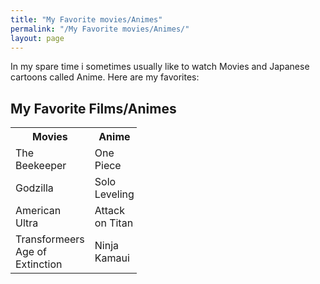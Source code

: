 ```yaml
---
title: "My Favorite movies/Animes"
permalink: "/My Favorite movies/Animes/"
layout: page
---
```

<p> In my spare time i sometimes usually like to watch Movies and Japanese cartoons called Anime. Here are my favorites:</p>


<body>

<h2>My Favorite Films/Animes</h2>

<table style="width:40%">
<tr>
  <th>Movies</th>
  <th>Anime</th>
</tr>
<tr>
  <td>The Beekeeper</td>
  <td>One Piece </td>
</tr>
<tr>
  <td>Godzilla</td>
  <td>Solo Leveling</td>
</tr>
<tr>
  <td>American Ultra</td>
  <td>Attack on Titan</td>
</tr>
<tr>
  <td>Transformeers Age of Extinction</td>
  <td>Ninja Kamaui</td>
</table>
</body>
